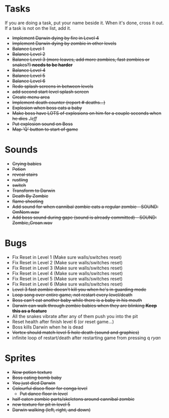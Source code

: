 # Tasks #

If you are doing a task, put your name beside it. When it's done, cross it out. If a task is not on the list, add it.

  * ~~Implement Darwin dying by fire in Level 4~~
  * ~~Implement Darwin dying by zombie in other levels~~
  * ~~Balance Level 1~~
  * ~~Balance Level 2~~
  * ~~Balance Level 3 (more leaves, add more zombies, fast zombies or snakes?) **needs to be harder**~~
  * ~~Balance Level 4~~
  * ~~Balance Level 5~~
  * ~~Balance Level 6~~
  * ~~Redo splash screens in between levels~~
  * ~~add second start level splash screen~~
  * ~~Create menu area~~
  * ~~Implement death counter (report # deaths...)~~
  * ~~Explosion when boss eats a baby~~
  * ~~Make boss have LOTS of explosions on him for a couple seconds when he dies~~ _Jeff_
  * ~~Put explosion sound on Boss~~
  * ~~Map 'Q' button to start of game~~


# Sounds #
  * ~~Crying babies~~
  * ~~Potion~~
  * ~~reveal stairs~~
  * ~~rustling~~
  * ~~switch~~
  * ~~Transform to Darwin~~
  * ~~Death By Zombie~~
  * ~~flame shooting~~
  * ~~Add sound for when cannibal zombie eats a regular zombie - SOUND: OmNom.wav~~
  * ~~Add boss sound during gape (sound is already committed) - SOUND: Zombie\_Groan.wav~~


# Bugs #

  * Fix Reset in Level 1 (Make sure walls/switches reset)
  * Fix Reset in Level 2 (Make sure walls/switches reset)
  * Fix Reset in Level 3 (Make sure walls/switches reset)
  * Fix Reset in Level 4 (Make sure walls/switches reset)
  * Fix Reset in Level 5 (Make sure walls/switches reset)
  * Fix Reset in Level 6 (Make sure walls/switches reset)
  * ~~Level 3 fast zombie doesn't kill you when he's in guarding mode~~
  * ~~Loop song over entire game, not restart every level/death~~
  * ~~Boss can't eat another baby while there is a baby in his mouth~~
  * ~~Darwin can walk through zombie babies when they are blinking **Keep this as a feature**~~
  * All the snakes vibrate after any of them push you into the pit
  * Reset health after finish level 6 (or reset game...)
  * Boss kills Darwin when he is dead
  * ~~Vortex should match level 5 hole death (sound and graphics)~~
  * infinite loop of restart/death after restarting game from pressing q _ryan_

# Sprites #

  * ~~New potion texture~~
  * ~~Boss eating bomb baby~~
  * ~~You just died Darwin~~
  * ~~Colourful disco floor for conga level~~
    * ~~Put dance floor in level~~
  * ~~half eaten zombie parts/skeletons around cannibal zombie~~
  * ~~new texture for pit in level 5~~
  * ~~Darwin walking (left, right, and down)~~